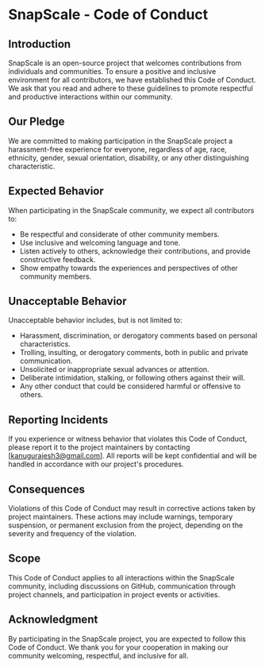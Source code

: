 # SnapScale - Code of Conduct

## Introduction

SnapScale is an open-source project that welcomes contributions from individuals and communities. To ensure a positive and inclusive environment for all contributors, we have established this Code of Conduct. We ask that you read and adhere to these guidelines to promote respectful and productive interactions within our community.

## Our Pledge

We are committed to making participation in the SnapScale project a harassment-free experience for everyone, regardless of age, race, ethnicity, gender, sexual orientation, disability, or any other distinguishing characteristic.

## Expected Behavior

When participating in the SnapScale community, we expect all contributors to:

- Be respectful and considerate of other community members.
- Use inclusive and welcoming language and tone.
- Listen actively to others, acknowledge their contributions, and provide constructive feedback.
- Show empathy towards the experiences and perspectives of other community members.

## Unacceptable Behavior

Unacceptable behavior includes, but is not limited to:

- Harassment, discrimination, or derogatory comments based on personal characteristics.
- Trolling, insulting, or derogatory comments, both in public and private communication.
- Unsolicited or inappropriate sexual advances or attention.
- Deliberate intimidation, stalking, or following others against their will.
- Any other conduct that could be considered harmful or offensive to others.

## Reporting Incidents

If you experience or witness behavior that violates this Code of Conduct, please report it to the project maintainers by contacting [kanugurajesh3@gmail.com]. All reports will be kept confidential and will be handled in accordance with our project's procedures.

## Consequences

Violations of this Code of Conduct may result in corrective actions taken by project maintainers. These actions may include warnings, temporary suspension, or permanent exclusion from the project, depending on the severity and frequency of the violation.

## Scope

This Code of Conduct applies to all interactions within the SnapScale community, including discussions on GitHub, communication through project channels, and participation in project events or activities.

## Acknowledgment

By participating in the SnapScale project, you are expected to follow this Code of Conduct. We thank you for your cooperation in making our community welcoming, respectful, and inclusive for all.
